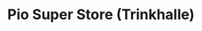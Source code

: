---
title: "Pio Super Store (Trinkhalle)"
url: /duesseldorf/pio-super-store-trinkhalle/
shop: Kiosk
---